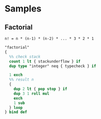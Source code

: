 # Samples

## Factorial

`n! = n * (n-1) * (n-2) * ... * 3 * 2 * 1`

```postscript
"factorial"
{
  %% check stack
  count 1 lt { stackunderflow } if
  dup type "integer" neq { typecheck } if

  1 exch
  %% result n
  {
    dup 2 lt { pop stop } if
    dup 3 1 roll mul
    exch
    1 sub
  } loop
} bind def
```
